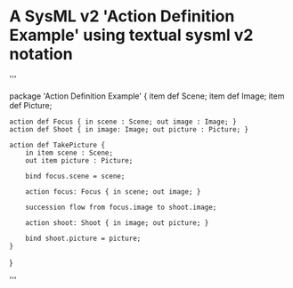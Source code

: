# A SysML v2 'Action Definition Example' using textual sysml v2 notation

'''

package 'Action Definition Example' {
	item def Scene;
	item def Image;
	item def Picture;
	
	action def Focus { in scene : Scene; out image : Image; }
	action def Shoot { in image: Image; out picture : Picture; }	
				
	action def TakePicture {
		in item scene : Scene;
		out item picture : Picture;
		
		bind focus.scene = scene;
		
		action focus: Focus { in scene; out image; }
		
		succession flow from focus.image to shoot.image;
		
		action shoot: Shoot { in image; out picture; }
		
		bind shoot.picture = picture;
	}
	
}

'''
